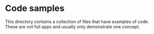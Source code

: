 # Code samples

This directory contains a collection of files that have examples of code. These are not full apps and usually only
demonstrate one concept.